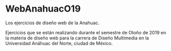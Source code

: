 # WebAnahuacO19
Los ejercicios de diseño web de la Anahuac.

Ejercicios que se están realizando durante el semestre de Otoño de 2019 en la materia de diseño web para la carrera de Diseño Multimedia en la Universidad Anáhuac del Norte, ciudad de México.
